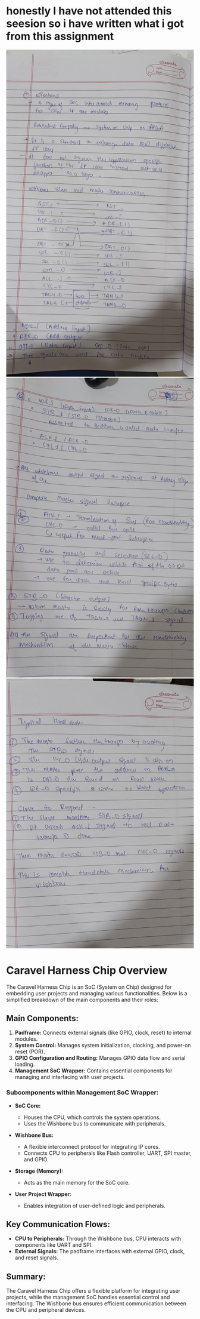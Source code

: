 # honestly I have not attended this seesion so i have written what i got from this assignment 
![Diagram](info/page1.jpg) 
![Diagram](info/page2.jpg) 
![Diagram](info/page3.jpg) 

# Caravel Harness Chip Overview

The Caravel Harness Chip is an SoC (System on Chip) designed for embedding user projects and managing various functionalities. Below is a simplified breakdown of the main components and their roles:

## Main Components:
1. **Padframe:** Connects external signals (like GPIO, clock, reset) to internal modules.
2. **System Control:** Manages system initialization, clocking, and power-on reset (POR).
3. **GPIO Configuration and Routing:** Manages GPIO data flow and serial loading.
4. **Management SoC Wrapper:** Contains essential components for managing and interfacing with user projects.

### Subcomponents within Management SoC Wrapper:
- **SoC Core:**
  - Houses the CPU, which controls the system operations.
  - Uses the Wishbone bus to communicate with peripherals.

- **Wishbone Bus:**
  - A flexible interconnect protocol for integrating IP cores.
  - Connects CPU to peripherals like Flash controller, UART, SPI master, and GPIO.

- **Storage (Memory):**
  - Acts as the main memory for the SoC core.

- **User Project Wrapper:**
  - Enables integration of user-defined logic and peripherals.

## Key Communication Flows:
- **CPU to Peripherals:** Through the Wishbone bus, CPU interacts with components like UART and SPI.
- **External Signals:** The padframe interfaces with external GPIO, clock, and reset signals.

## Summary:
The Caravel Harness Chip offers a flexible platform for integrating user projects, while the management SoC handles essential control and interfacing. The Wishbone bus ensures efficient communication between the CPU and peripheral devices.


